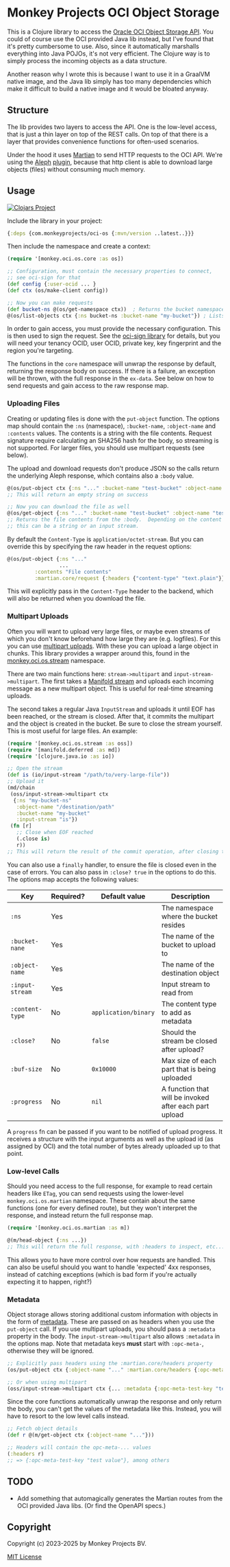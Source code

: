 # Monkey Projects OCI Object Storage

This is a Clojure library to access the [Oracle OCI Object Storage API](https://docs.oracle.com/en-us/iaas/Content/Object/home.htm).  You could of course use the OCI provided Java lib instead,
but I've found that it's pretty cumbersome to use.  Also, since it automatically
marshalls everything into Java POJOs, it's not very efficient.  The Clojure way
is to simply process the incoming objects as a data structure.

Another reason why I wrote this is because I want to use it in a GraalVM native
image, and the Java lib simply has too many dependencies which make it difficult
to build a native image and it would be bloated anyway.

## Structure

The lib provides two layers to access the API.  One is the low-level access,
that is just a thin layer on top of the REST calls.  On top of that there is
a layer that provides convenience functions for often-used scenarios.

Under the hood it uses [Martian](https://github.com/oliyh/martian) to send HTTP
requests to the OCI API.  We're using the [Aleph](https://aleph.io)
[plugin](https://github.com/monkey-projects/martian-aleph), because that http client
is able to download large objects (files) without consuming much memory.

## Usage

[![Clojars Project](https://img.shields.io/clojars/v/com.monkeyprojects/oci-os.svg)](https://clojars.org/com.monkeyprojects/oci-os)

Include the library in your project:
```clojure
{:deps {com.monkeyprojects/oci-os {:mvn/version ..latest..}}}
```

Then include the namespace and create a context:
```clojure
(require '[monkey.oci.os.core :as os])

;; Configuration, must contain the necessary properties to connect,
;; see oci-sign for that
(def config {:user-ocid ... }
(def ctx (os/make-client config))

;; Now you can make requests
(def bucket-ns @(os/get-namespace ctx))  ; Returns the bucket namespace
@(os/list-objects ctx {:ns bucket-ns :bucket-name "my-bucket"}) ; Lists bucket objects
```

In order to gain access, you must provide the necessary configuration.  This
is then used to sign the request.  See the [oci-sign library](https://github.com/monkey-projects/oci-sign)
for details, but you will need your tenancy OCID, user OCID, private key, key fingerprint
and the region you're targeting.

The functions in the `core` namespace will unwrap the response by default, returning the
response body on success.  If there is a failure, an exception will be thrown, with the
full response in the `ex-data`.  See below on how to send requests and gain access to
the raw response map.

### Uploading Files

Creating or updating files is done with the `put-object` function.  The options map should
contain the `:ns` (namespace), `:bucket-name`, `:object-name` and `:contents` values.  The
contents is a string with the file contents.  Request signature require calculating an SHA256
hash for the body, so streaming is not supported.  For larger files, you should use multipart
requests (see below).

The upload and download requests don't produce JSON so the calls return the underlying
Aleph response, which contains also a `:body` value.
```clojure
@(os/put-object ctx {:ns "..." :bucket-name "test-bucket" :object-name "test.txt" :contents "this is a test file"})
;; This will return an empty string on success

;; Now you can download the file as well
@(os/get-object {:ns "..." :bucket-name "test-bucket" :object-name "test.txt"})
;; Returns the file contents from the :body.  Depending on the content type,
;; this can be a string or an input stream.
```

By default the `Content-Type` is `application/octet-stream`.  But you can override this by
specifying the raw header in the request options:
```clojure
@(os/put-object {:ns "..."
                 ...
		 :contents "File contents"
		 :martian.core/request {:headers {"content-type" "text.plain"}}})
```
This will explicitly pass in the `Content-Type` header to the backend, which will also
be returned when you download the file.

### Multipart Uploads

Often you will want to upload very large files, or maybe even streams of which you don't know
beforehand how large they are (e.g. logfiles).  For this you can use
[multipart uploads](https://docs.oracle.com/en-us/iaas/Content/Object/Tasks/usingmultipartuploads.htm#Using_Multipart_Uploads).  With these you can upload a large object in chunks.  This library provides a
wrapper around this, found in the [monkey.oci.os.stream](src/monkey/oci/os/stream.clj) namespace.

There are two main functions here: `stream->multipart` and `input-stream->multipart`.  The first
takes a [Manifold stream](https://cljdoc.org/d/manifold/manifold/0.4.2/doc/streams) and uploads
each incoming message as a new multipart object.  This is useful for real-time streaming uploads.

The second takes a regular Java `InputStream` and uploads it until EOF has been reached, or
the stream is closed.  After that, it commits the multipart and the object is created in the
bucket.  Be sure to close the stream yourself.  This is most useful for large files.  An example:

```clojure
(require '[monkey.oci.os.stream :as oss])
(require '[manifold.deferred :as md])
(require '[clojure.java.io :as io])

;; Open the stream
(def is (io/input-stream "/path/to/very-large-file"))
;; Upload it
(md/chain
 (oss/input-stream->multipart ctx
  {:ns "my-bucket-ns"
   :object-name "/destination/path"
   :bucket-name "my-bucket"
   :input-stream "is"})
 (fn [r]
   ;; Close when EOF reached
   (.close is)
   r))
;; This will return the result of the commit operation, after closing the file.
```

You can also use a `finally` handler, to ensure the file is closed even in the case of errors.
You can also pass in `:close? true` in the options to do this.  The options map accepts the
following values:

|Key|Required?|Default value|Description|
|---|---|---|---|
|`:ns`|Yes||The namespace where the bucket resides|
|`:bucket-nane`|Yes||The name of the bucket to upload to|
|`:object-name`|Yes||The name of the destination object|
|`:input-stream`|Yes||Input stream to read from|
|`:content-type`|No|`application/binary`|The content type to add as metadata|
|`:close?`|No|`false`|Should the stream be closed after upload?|
|`:buf-size`|No|`0x10000`|Max size of each part that is being uploaded|
|`:progress`|No|`nil`|A function that will be invoked after each part upload|

A `progress` fn can be passed if you want to be notified of upload progress.  It receives
a structure with the input arguments as well as the upload id (as assigned by OCI) and
the total number of bytes already uploaded up to that point.

### Low-level Calls

Should you need access to the full response, for example to read certain headers like `ETag`,
you can send requests using the lower-level `monkey.oci.os.martian` namespace.  These contain
about the same functions (one for every defined route), but they won't interpret the response,
and instead return the full response map.

```clojure
(require '[monkey.oci.os.martian :as m])

@(m/head-object {:ns ...})
;; This will return the full response, with :headers to inspect, etc...
```

This allows you to have more control over how requests are handled.  This can also be useful
should you want to handle 'expected' 4xx responses, instead of catching exceptions (which is
bad form if you're actually expecting it to happen, right?)

### Metadata

Object storage allows storing additional custom information with objects in the form of
[metadata](https://docs.oracle.com/en-us/iaas/Content/Object/Tasks/managingobjects.htm#HeadersAndMetadata).
These are passed on as headers when you use the `put-object` call.  If you use multipart
uploads, you should pass a `:metadata` property in the body.  The `input-stream->multipart`
also allows `:metadata` in the options map.  Note that metadata keys **must** start with
`:opc-meta-`, otherwise they will be ignored.

```clojure
;; Explicitly pass headers using the :martian.core/headers property
(os/put-object ctx {:object-name "..." :martian.core/headers {:opc-meta-test-key "test value"}})

;; Or when using multipart
(oss/input-stream->multipart ctx {... :metadata {:opc-meta-test-key "test value"}})
```

Since the core functions automatically unwrap the response and only return the body, you
can't get the values of the metadata like this.  Instead, you will have to resort to the
low level calls instead.

```clojure
;; Fetch object details
(def r @(m/get-object ctx {:object-name "..."}))

;; Headers will contain the opc-meta-... values
(:headers r)
;; => {:opc-meta-test-key "test value"}, among others
```

## TODO

 - Add something that automagically generates the Martian routes from the OCI provided Java libs.
   (Or find the OpenAPI specs.)

## Copyright

Copyright (c) 2023-2025 by Monkey Projects BV.

[MIT License](LICENSE)